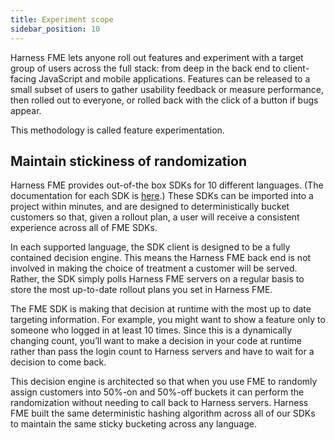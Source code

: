 ```yaml
---
title: Experiment scope
sidebar_position: 10
---
```


Harness FME lets anyone roll out features and experiment with a target group of users across the full stack: from deep in the back end to client-facing JavaScript and mobile applications. Features can be released to a small subset of users to gather usability feedback or measure performance, then rolled out to everyone, or rolled back with the click of a button if bugs appear.

This methodology is called feature experimentation.

## Maintain stickiness of randomization

Harness FME provides out-of-the box SDKs for 10 different languages. (The documentation for each SDK is [here](../../sdks-and-infrastructure/).) These SDKs can be imported into a project within minutes, and are designed to deterministically bucket customers so that, given a rollout plan, a user will receive a consistent experience across all of FME SDKs.

In each supported language, the SDK client is designed to be a fully contained decision engine. This means the Harness FME back end is not involved in making the choice of treatment a customer will be served. Rather, the SDK simply polls Harness FME servers on a regular basis to store the most up-to-date rollout plans you set in Harness FME.

The FME SDK is making that decision at runtime with the most up to date targeting information. For example, you might want to show a feature only to someone who logged in at least 10 times. Since this is a dynamically changing count, you’ll want to make a decision in your code at runtime rather than pass the login count to Harness servers and have to wait for a decision to come back.

This decision engine is architected so that when you use FME to randomly assign customers into 50%-on and 50%-off buckets it can perform the randomization without needing to call back to Harness servers. Harness FME built the same deterministic hashing algorithm across all of our SDKs to maintain the same sticky bucketing across any language.